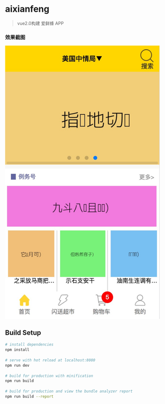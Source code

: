# aixianfeng

> vue2.0构建 爱鲜蜂 APP

### 效果截图

![home1](./mdImages/home1.png)

## Build Setup

``` bash
# install dependencies
npm install

# serve with hot reload at localhost:8080
npm run dev

# build for production with minification
npm run build

# build for production and view the bundle analyzer report
npm run build --report
```

